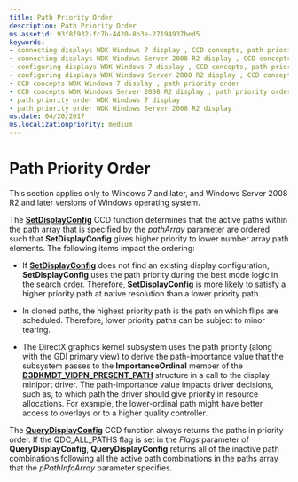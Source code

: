 ```yaml
---
title: Path Priority Order
description: Path Priority Order
ms.assetid: 93f8f932-fc7b-4420-8b3e-27194937bed5
keywords:
- connecting displays WDK Windows 7 display , CCD concepts, path priority order
- connecting displays WDK Windows Server 2008 R2 display , CCD concepts, path priority order
- configuring displays WDK Windows 7 display , CCD concepts, path priority order
- configuring displays WDK Windows Server 2008 R2 display , CCD concepts, path priority order
- CCD concepts WDK Windows 7 display , path priority order
- CCD concepts WDK Windows Server 2008 R2 display , path priority order
- path priority order WDK Windows 7 display
- path priority order WDK Windows Server 2008 R2 display
ms.date: 04/20/2017
ms.localizationpriority: medium
---
```


# Path Priority Order


This section applies only to Windows 7 and later, and Windows Server 2008 R2 and later versions of Windows operating system.

The [**SetDisplayConfig**](/windows/win32/api/winuser/nf-winuser-setdisplayconfig) CCD function determines that the active paths within the path array that is specified by the *pathArray* parameter are ordered such that **SetDisplayConfig** gives higher priority to lower number array path elements. The following items impact the ordering:

-   If [**SetDisplayConfig**](/windows/win32/api/winuser/nf-winuser-setdisplayconfig) does not find an existing display configuration, **SetDisplayConfig** uses the path priority during the best mode logic in the search order. Therefore, **SetDisplayConfig** is more likely to satisfy a higher priority path at native resolution than a lower priority path.

-   In cloned paths, the highest priority path is the path on which flips are scheduled. Therefore, lower priority paths can be subject to minor tearing.

-   The DirectX graphics kernel subsystem uses the path priority (along with the GDI primary view) to derive the path-importance value that the subsystem passes to the **ImportanceOrdinal** member of the [**D3DKMDT\_VIDPN\_PRESENT\_PATH**](/windows-hardware/drivers/ddi/d3dkmdt/ns-d3dkmdt-_d3dkmdt_vidpn_present_path) structure in a call to the display miniport driver. The path-importance value impacts driver decisions, such as, to which path the driver should give priority in resource allocations. For example, the lower-ordinal path might have better access to overlays or to a higher quality controller.

The [**QueryDisplayConfig**](/windows/win32/api/winuser/nf-winuser-querydisplayconfig) CCD function always returns the paths in priority order. If the QDC\_ALL\_PATHS flag is set in the *Flags* parameter of **QueryDisplayConfig**, **QueryDisplayConfig** returns all of the inactive path combinations following all the active path combinations in the paths array that the *pPathInfoArray* parameter specifies.

 

